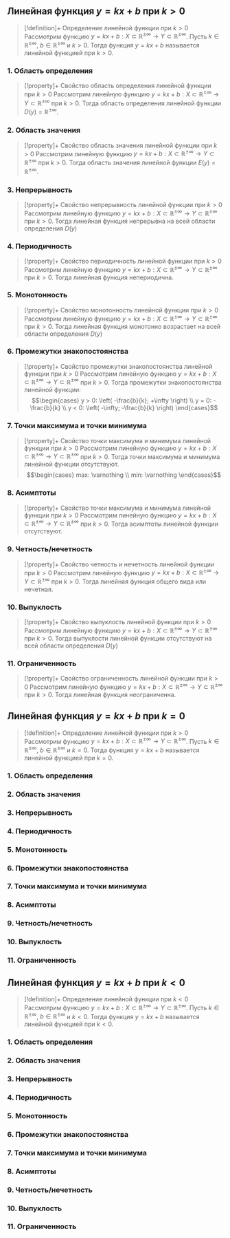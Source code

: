 ## Линейная функция $y = kx + b$ при $k > 0$
> [!definition]+ Определение линейной функции при $k > 0$
> Рассмотрим функцию $y = kx + b:X \subset \mathbb{R^{\pm\infty}}\rightarrow Y \subset \mathbb{R^{\pm\infty}}$. Пусть $k \in \mathbb{R^{\pm\infty}}$, $b \in \mathbb{R^{\pm\infty}}$ и $k > 0$. Тогда функция $y = kx + b$ называется линейной функцией при $k > 0$. 

### 1. Область определения
> [!property]+ Свойство область определения линейной функции при $k > 0$
> Рассмотрим линейную функцию $y = kx + b:X \subset \mathbb{R^{\pm\infty}}\rightarrow Y \subset \mathbb{R^{\pm\infty}}$ при $k > 0$. Тогда область определения линейной функции $D(y) = \mathbb{R^{\pm\infty}}$. 

### 2. Область значения
> [!property]+ Свойство область значения линейной функции при $k > 0$
> Рассмотрим линейную функцию $y = kx + b:X \subset \mathbb{R^{\pm\infty}}\rightarrow Y \subset \mathbb{R^{\pm\infty}}$ при $k > 0$. Тогда область значения линейной функции $E(y) = \mathbb{R^{\pm\infty}}$. 

### 3. Непрерывность
> [!property]+ Свойство непрерывность линейной функции при $k > 0$
> Рассмотрим линейную функцию $y = kx + b:X \subset \mathbb{R^{\pm\infty}}\rightarrow Y \subset \mathbb{R^{\pm\infty}}$ при $k > 0$. Тогда линейная функция непрерывна на всей области определения $D(y)$ 

### 4. Периодичность
> [!property]+ Свойство периодичность линейной функции при $k > 0$
> Рассмотрим линейную функцию $y = kx + b:X \subset \mathbb{R^{\pm\infty}}\rightarrow Y \subset \mathbb{R^{\pm\infty}}$ при $k > 0$. Тогда линейная функция непериодична.

### 5. Монотонность
> [!property]+ Свойство монотонность линейной функции при $k > 0$
> Рассмотрим линейную функцию $y = kx + b:X \subset \mathbb{R^{\pm\infty}}\rightarrow Y \subset \mathbb{R^{\pm\infty}}$ при $k > 0$. Тогда линейная функция монотонно возрастает на всей области определения $D(y)$ 

### 6. Промежутки знакопостоянства
> [!property]+ Свойство промежутки знакопостоянства линейной функции при $k > 0$
> Рассмотрим линейную функцию $y = kx + b:X \subset \mathbb{R^{\pm\infty}}\rightarrow Y \subset \mathbb{R^{\pm\infty}}$ при $k > 0$. Тогда промежутки знакопостоянства линейной функции: $$\begin{cases} y > 0: \left( -\frac{b}{k}; +\infty \right) \\ y = 0: -\frac{b}{k} \\ y < 0: \left( -\infty; -\frac{b}{k} \right) \end{cases}$$

### 7. Точки максимума и точки минимума
> [!property]+ Свойство точки максимума и минимума линейной функции при $k > 0$
> Рассмотрим линейную функцию $y = kx + b:X \subset \mathbb{R^{\pm\infty}}\rightarrow Y \subset \mathbb{R^{\pm\infty}}$ при $k > 0$. Тогда точки максимума и минимума линейной функции отсутствуют. $$\begin{cases} max: \varnothing \\ min: \varnothing \end{cases}$$

### 8. Асимптоты
> [!property]+ Свойство точки максимума и минимума линейной функции при $k > 0$
> Рассмотрим линейную функцию $y = kx + b:X \subset \mathbb{R^{\pm\infty}}\rightarrow Y \subset \mathbb{R^{\pm\infty}}$ при $k > 0$. Тогда асимптоты линейной функции отсутствуют. 

### 9. Четность/нечетность
> [!property]+ Свойство четность и нечетность линейной функции при $k > 0$
> Рассмотрим линейную функцию $y = kx + b:X \subset \mathbb{R^{\pm\infty}}\rightarrow Y \subset \mathbb{R^{\pm\infty}}$ при $k > 0$. Тогда линейная функция общего вида или нечетная.

### 10. Выпуклость
> [!property]+ Свойство выпуклость линейной функции при $k > 0$
> Рассмотрим линейную функцию $y = kx + b:X \subset \mathbb{R^{\pm\infty}}\rightarrow Y \subset \mathbb{R^{\pm\infty}}$ при $k > 0$. Тогда выпуклости линейной функции отсутствуют на всей области определения $D(y)$ 

### 11. Ограниченность
> [!property]+ Свойство ограниченность линейной функции при $k > 0$
> Рассмотрим линейную функцию $y = kx + b:X \subset \mathbb{R^{\pm\infty}}\rightarrow Y \subset \mathbb{R^{\pm\infty}}$ при $k > 0$. Тогда линейная функция неограниченна.

## Линейная функция $y = kx + b$ при $k = 0$
> [!definition]+ Определение линейной функции при $k > 0$
> Рассмотрим функцию $y = kx + b:X \subset \mathbb{R^{\pm\infty}}\rightarrow Y \subset \mathbb{R^{\pm\infty}}$. Пусть $k \in \mathbb{R^{\pm\infty}}$, $b \in \mathbb{R^{\pm\infty}}$ и $k = 0$. Тогда функция $y = kx + b$ называется линейной функцией при $k = 0$. 
### 1. Область определения

### 2. Область значения

### 3. Непрерывность

### 4. Периодичность

### 5. Монотонность

### 6. Промежутки знакопостоянства

### 7. Точки максимума и точки минимума

### 8. Асимптоты

### 9. Четность/нечетность

### 10. Выпуклость

### 11. Ограниченность


## Линейная функция $y = kx + b$ при $k < 0$
> [!definition]+ Определение линейной функции при $k < 0$
> Рассмотрим функцию $y = kx + b:X \subset \mathbb{R^{\pm\infty}}\rightarrow Y \subset \mathbb{R^{\pm\infty}}$. Пусть $k \in \mathbb{R^{\pm\infty}}$, $b \in \mathbb{R^{\pm\infty}}$ и $k < 0$. Тогда функция $y = kx + b$ называется линейной функцией при $k < 0$. 
### 1. Область определения

### 2. Область значения

### 3. Непрерывность

### 4. Периодичность

### 5. Монотонность

### 6. Промежутки знакопостоянства

### 7. Точки максимума и точки минимума

### 8. Асимптоты

### 9. Четность/нечетность

### 10. Выпуклость

### 11. Ограниченность